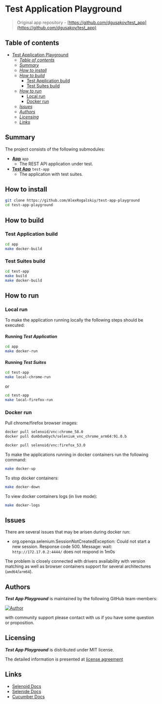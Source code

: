 # Test Application Playground

> Original app repository - [https://github.com/dgusakov/test_app](https://github.com/dgusakov/test_app)

## Table of contents

* [Test Application Playground](#test-application-playground)
  * [<em>Table of contents</em>](#table-of-contents)
  * [<em>Summary</em>](#summary)
  * [<em>How to install</em>](#how-to-install)
  * [<em>How to build</em>](#how-to-build)
    * [Test Application build](#test-application-build)
    * [Test Suites build](#test-suites-build)
  * [<em>How to run</em>](#how-to-run)
    * [Local run](#local-run)
    * [Docker run](#docker-run)
  * [<em>Issues</em>](#issues)
  * [<em>Authors</em>](#authors)
  * [<em>Licensing</em>](#licensing)
  * [<em>Links</em>](#links)

## Summary

The project consists of the following submodules:

* [**App**](https://github.com/AlexRogalskiy/test-app-playground/blob/master/app) `app`
  - The REST API application under test.
* [**Test App**](https://github.com/AlexRogalskiy/test-app-playground/blob/master/test-app) `test-app`
  - The application with test suites.

## How to install

```bash
git clone https://github.com/AlexRogalskiy/test-app-playground
cd test-app-playground
```

## How to build

### Test Application build

```bash
cd app
make docker-build
```

### Test Suites build

```bash
cd test-app
make build
make docker-build
```

## How to run

### Local run

To make the application running locally the following steps should be executed:

#### Running ***Test Application***

```bash
cd app
make docker-run
```

#### Running ***Test Suites***

```bash
cd test-app
make local-chrome-run
```

or

```bash
cd test-app
make local-firefox-run
```

### Docker run

Pull chrome/firefox browser images:

```bash
docker pull selenoid/vnc:chrome_58.0
docker pull dumbdumbych/selenium_vnc_chrome_arm64:91.0.b

docker pull selenoid/vnc:firefox_53.0
```

To make the applications running in docker containers run the following command:

```bash
make docker-up
```

To stop docker containers:

```bash
make docker-down
```

To view docker containers logs (in live mode):

```bash
make docker-logs
```

## Issues

There are several issues that may be arisen during docker run:

- org.openqa.selenium.SessionNotCreatedException: Could not start a new session. Response code 500. Message:
  wait: `http://172.17.0.2:4444/` does not respond in 1m0s

The problem is closely connected with drivers availability with version matching as well as browser containers support
for several architectures (`amd64`/`arm64`).

## Authors

***Test App Playground***  is maintained by the following GitHub team-members:

[![Author](https://img.shields.io/badge/author-AlexRogalskiy-FB8F0A)](https://github.com/AlexRogalskiy)

with community support please contact with us if you have some question or proposition.

## Licensing

***Test App Playground*** is distributed under MIT license.

The detailed information is presented at 
[license agreement](https://github.com/AlexRogalskiy/test-app-playground/blob/master/LICENSE.txt)

## Links

- [Selenoid Docs](https://aerokube.com/selenoid/latest/)
- [Selenide Docs](https://selenide.org)
- [Cucumber Docs](https://cucumber.io/)
